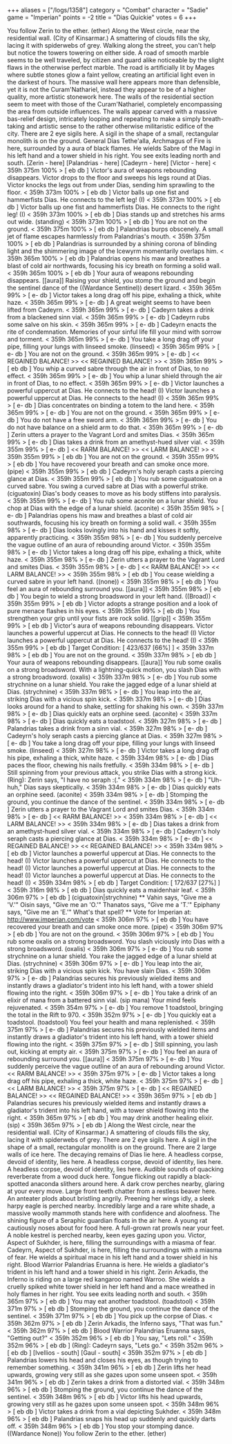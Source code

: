 +++
aliases = ["/logs/1358"]
category = "Combat"
character = "Sadie"
game = "Imperian"
points = -2
title = "Dias Quickie"
votes = 6
+++

You follow Zerin to the ether. (ether)
Along the West circle, near the residential wall. (City of Kinsarmar.)
A smattering of clouds fills the sky, lacing it with spiderwebs of grey. 
Walking along the street, you can't help but notice the towers towering on 
either side. A road of smooth marble seems to be well traveled, by citizen and 
guard alike noticeable by the slight flaws in the otherwise perfect marble. The
road is artificially lit by Mages where subtle stones glow a faint yellow, 
creating an artificial light even in the darkest of hours. The massive wall 
here appears more than defensible, yet it is not the Curam'Nathariel, instead 
they appear to be of a higher quality, more artistic stonework here. The walls 
of the residential section seem to meet with those of the Curam'Nathariel, 
completely encompassing the area from outside influences. The walls appear 
carved with a massive bas-relief design, intricately looping and repeating to 
make a simply breath-taking and artistic sense to the rather otherwise 
militaristic edifice of the city. There are 2 eye sigils here. A sigil in the 
shape of a small, rectangular monolith is on the ground. General Dias 
Tethe'alla, Archmagus of Fire is here, surrounded by a aura of black flames. He
wields Sabre of the Magi in his left hand and a tower shield in his right.
You see exits leading north and south.
[Zerin - here]
[Palandrias - here]
[Cadeyrn - here]
[Victor - here]
< 359h 375m 100% > [ eb db ] 
Victor's aura of weapons rebounding disappears.
Victor drops to the floor and sweeps his legs round at Dias.
Victor knocks the legs out from under Dias, sending him sprawling to the floor.
< 359h 373m 100% > [ eb db ] 
Victor balls up one fist and hammerfists Dias.
He connects to the left leg! (I)
< 359h 373m 100% > [ eb db ] 
Victor balls up one fist and hammerfists Dias.
He connects to the right leg! (I)
< 359h 373m 100% > [ eb db ] 
Dias stands up and stretches his arms out wide. (standing)
< 359h 373m 100% > [ eb db ] 
You are not on the ground.
< 359h 375m 100% > [ eb db ] 
Palandrias burps obscenely.
A small jet of flame escapes harmlessly from Palandrias's mouth.
< 359h 375m 100% > [ eb db ] 
Palandrias is surrounded by a shining corona of blinding light and the 
shimmering image of the Icewyrm momentarily overlaps him.
< 359h 365m 100% > [ eb db ] 
Palandrias opens his maw and breathes a blast of cold air northwards, focusing 
his icy breath on forming a solid wall.
< 359h 365m 100% > [ eb db ] 
Your aura of weapons rebounding disappears. [[aura]]
Raising your shield, you stomp the ground and begin the sentinel dance of the  ((Wardance Sentinel))
desert lizard.
< 359h 365m 99% > [ e- db ] 
Victor takes a long drag off his pipe, exhaling a thick, white haze.
< 359h 365m 99% > [ e- db ] 
A great weight seems to have been lifted from Cadeyrn.
< 359h 365m 99% > [ e- db ] 
Cadeyrn takes a drink from a blackened sinn vial.
< 359h 365m 99% > [ e- db ] 
Cadeyrn rubs some salve on his skin.
< 359h 365m 99% > [ e- db ] 
Cadeyrn enacts the rite of condemnation. Memories of your sinful life fill your
mind with sorrow and torment.
< 359h 365m 99% > [ e- db ] 
You take a long drag off your pipe, filling your lungs with linseed smoke. (linseed)
< 359h 365m 99% > [ e- db ] 
You are not on the ground.
< 359h 365m 99% > [ e- db ] 
<< REGAINED BALANCE! >>
<< REGAINED BALANCE! >>
< 359h 365m 99% > [ eb db ] 
You whip a curved sabre through the air in front of Dias, to no effect.
< 359h 365m 99% > [ e- db ] 
You whip a lunar shield through the air in front of Dias, to no effect.
< 359h 365m 99% > [ e- db ] 
Victor launches a powerful uppercut at Dias.
He connects to the head! (I)
Victor launches a powerful uppercut at Dias.
He connects to the head! (I)
< 359h 365m 99% > [ e- db ] 
Dias concentrates on binding a totem to the land here.
< 359h 365m 99% > [ e- db ] 
You are not on the ground.
< 359h 365m 99% > [ e- db ] 
You do not have a free sword arm.
< 359h 365m 99% > [ e- db ] 
You do not have balance on a shield arm to do that.
< 359h 365m 99% > [ e- db ] 
Zerin utters a prayer to the Vagrant Lord and smites Dias.
< 359h 365m 99% > [ e- db ] 
Dias takes a drink from an amethyst-hued silver vial.
< 359h 355m 99% > [ e- db ] 
<< RARM BALANCE! >>
<< LARM BALANCE! >>
< 359h 355m 99% > [ eb db ] 
You are not on the ground.
< 359h 355m 99% > [ eb db ] 
You have recovered your breath and can smoke once more. (pipe)
< 359h 355m 99% > [ eb db ] 
Cadeyrn's holy seraph casts a piercing glance at Dias.
< 359h 355m 99% > [ eb db ] 
You rub some ciguatoxin on a curved sabre.
You swing a curved sabre at Dias with a powerful strike. (ciguatoxin)
Dias's body ceases to move as his body stiffens into paralysis.
< 359h 355m 99% > [ e- db ] 
You rub some aconite on a lunar shield.
You chop at Dias with the edge of a lunar shield. (aconite)
< 359h 355m 98% > [ e- db ] 
Palandrias opens his maw and breathes a blast of cold air southwards, focusing 
his icy breath on forming a solid wall.
< 359h 355m 98% > [ e- db ] 
Dias looks lovingly into his hand and kisses it softly, apparently practicing.
< 359h 355m 98% > [ e- db ] 
You suddenly perceive the vague outline of an aura of rebounding around Victor.
< 359h 355m 98% > [ e- db ] 
Victor takes a long drag off his pipe, exhaling a thick, white haze.
< 359h 355m 98% > [ e- db ] 
Zerin utters a prayer to the Vagrant Lord and smites Dias.
< 359h 355m 98% > [ e- db ] 
<< RARM BALANCE! >>
<< LARM BALANCE! >>
< 359h 355m 98% > [ eb db ] 
You cease wielding a curved sabre in your left hand. ((none))
< 359h 355m 98% > [ eb db ] 
You feel an aura of rebounding surround you. [[aura]]
< 359h 355m 98% > [ eb db ] 
You begin to wield a strong broadsword in your left hand. ((Broad))
< 359h 355m 99% > [ eb db ] 
Victor adopts a strange position and a look of pure menace flashes in his eyes.
< 359h 355m 99% > [ eb db ] 
You strengthen your grip until your fists are rock solid. [[grip]]
< 359h 355m 99% > [ eb db ] 
Victor's aura of weapons rebounding disappears.
Victor launches a powerful uppercut at Dias.
He connects to the head! (I)
Victor launches a powerful uppercut at Dias.
He connects to the head! (I)
< 359h 355m 99% > [ eb db ] 
Target Condition: [ 423/637 [66%] ]
< 359h 337m 98% > [ eb db ] 
You are not on the ground.
< 359h 337m 98% > [ eb db ] 
Your aura of weapons rebounding disappears. [[aura]]
You rub some oxalis on a strong broadsword.
With a lightning-quick motion, you slash Dias with a strong broadsword. (oxalis)
< 359h 337m 98% > [ e- db ] 
You rub some strychnine on a lunar shield.
You rake the jagged edge of a lunar shield at Dias. (strychnine)
< 359h 337m 98% > [ e- db ] 
You leap into the air, striking Dias with a vicious spin kick.
< 359h 337m 98% > [ e- db ] 
Dias looks around for a hand to shake, settling for shaking his own.
< 359h 337m 98% > [ e- db ] 
Dias quickly eats an orphine seed. (aconite)
< 359h 337m 98% > [ e- db ] 
Dias quickly eats a toadstool.
< 359h 327m 98% > [ e- db ] 
Palandrias takes a drink from a sinn vial.
< 359h 327m 98% > [ e- db ] 
Cadeyrn's holy seraph casts a piercing glance at Dias.
< 359h 327m 98% > [ e- db ] 
You take a long drag off your pipe, filling your lungs with linseed smoke. (linseed)
< 359h 327m 98% > [ e- db ] 
Victor takes a long drag off his pipe, exhaling a thick, white haze.
< 359h 334m 98% > [ e- db ] 
Dias paces the floor, chewing his nails fretfully.
< 359h 334m 98% > [ e- db ] 
Still spinning from your previous attack, you strike Dias with a strong kick.
(Ring): Zerin says, "I have no seraph :(."
< 359h 334m 98% > [ e- db ] 
"Uh-huh," Dias says skeptically.
< 359h 334m 98% > [ e- db ] 
Dias quickly eats an orphine seed. (aconite)
< 359h 334m 98% > [ e- db ] 
Stomping the ground, you continue the dance of the sentinel.
< 359h 334m 98% > [ e- db ] 
Zerin utters a prayer to the Vagrant Lord and smites Dias.
< 359h 334m 98% > [ e- db ] 
<< RARM BALANCE! >>
< 359h 334m 98% > [ e- db ] 
<< LARM BALANCE! >>
< 359h 334m 98% > [ e- db ] 
Dias takes a drink from an amethyst-hued silver vial.
< 359h 334m 98% > [ e- db ] 
Cadeyrn's holy seraph casts a piercing glance at Dias.
< 359h 334m 98% > [ e- db ] 
<< REGAINED BALANCE! >>
<< REGAINED BALANCE! >>
< 359h 334m 98% > [ eb db ] 
Victor launches a powerful uppercut at Dias.
He connects to the head! (I)
Victor launches a powerful uppercut at Dias.
He connects to the head! (I)
Victor launches a powerful uppercut at Dias.
He connects to the head! (I)
Victor launches a powerful uppercut at Dias.
He connects to the head! (I)
< 359h 334m 98% > [ eb db ] 
Target Condition: [ 172/637 [27%] ]
< 359h 316m 98% > [ eb db ] 
Dias quickly eats a maidenhair leaf.
< 359h 306m 97% > [ eb db ]  (ciguatoxin|strychnine)
** Vahin says, "Give me a 'V.'" Oisin says, "Give me an 'O.'" Thanatos says, 
"Give me a 'T.'" Epiphany says, "Give me an 'E.'" What's that spell? **
Vote for Imperian at: http://www.imperian.com/vote
< 359h 306m 97% > [ eb db ] 
You have recovered your breath and can smoke once more. (pipe)
< 359h 306m 97% > [ eb db ] 
You are not on the ground.
< 359h 306m 97% > [ eb db ] 
You rub some oxalis on a strong broadsword.
You slash viciously into Dias with a strong broadsword. (oxalis)
< 359h 306m 97% > [ e- db ] 
You rub some strychnine on a lunar shield.
You rake the jagged edge of a lunar shield at Dias. (strychnine)
< 359h 306m 97% > [ e- db ] 
You leap into the air, striking Dias with a vicious spin kick.
You have slain Dias.
< 359h 306m 97% > [ e- db ] 
Palandrias secures his previously wielded items and instantly draws a 
gladiator's trident into his left hand, with a tower shield flowing into the 
right.
< 359h 306m 97% > [ e- db ] 
You take a drink of an elixir of mana from a battered sinn vial. (sip mana)
Your mind feels rejuvenated.
< 359h 354m 97% > [ e- db ] 
You remove 1 toadstool, bringing the total in the Rift to 970.
< 359h 352m 97% > [ e- db ] 
You quickly eat a toadstool. (toadstool)
You feel your health and mana replenished.
< 359h 375m 97% > [ e- db ] 
Palandrias secures his previously wielded items and instantly draws a 
gladiator's trident into his left hand, with a tower shield flowing into the 
right.
< 359h 375m 97% > [ e- db ] 
Still spinning, you lash out, kicking at empty air.
< 359h 375m 97% > [ e- db ] 
You feel an aura of rebounding surround you. [[aura]]
< 359h 375m 97% > [ e- db ] 
You suddenly perceive the vague outline of an aura of rebounding around Victor.
<< RARM BALANCE! >>
< 359h 375m 97% > [ e- db ] 
Victor takes a long drag off his pipe, exhaling a thick, white haze.
< 359h 375m 97% > [ e- db ] 
<< LARM BALANCE! >>
< 359h 375m 97% > [ e- db ] 
<< REGAINED BALANCE! >>
<< REGAINED BALANCE! >>
< 359h 365m 97% > [ eb db ] 
Palandrias secures his previously wielded items and instantly draws a 
gladiator's trident into his left hand, with a tower shield flowing into the 
right.
< 359h 365m 97% > [ eb db ] 
You may drink another healing elixir. (sip)
< 359h 365m 97% > [ eb db ] 
Along the West circle, near the residential wall. (City of Kinsarmar.)
A smattering of clouds fills the sky, lacing it with spiderwebs of grey. There 
are 2 eye sigils here. A sigil in the shape of a small, rectangular monolith is
on the ground. There are 2 large walls of ice here. The decaying remains of 
Dias lie here. A headless corpse, devoid of identity, lies here. A headless 
corpse, devoid of identity, lies here. A headless corpse, devoid of identity, 
lies here. Audible sounds of quacking reverberate from a wood duck here. Tongue
flicking out rapidly a black-spotted anaconda slithers around here. A dark crow
perches nearby, glaring at your every move. Large front teeth chatter from a 
restless beaver here. An anteater plods about bristling angrily. Preening her 
wings idly, a sleek harpy eagle is perched nearby. Incredibly large and a rare 
white shade, a massive woolly mammoth stands here with confidence and 
aloofness. The shining figure of a Seraphic guardian floats in the air here. A 
young rat cautiously noses about for food here. A full-grown rat prowls near 
your feet. A noble kestrel is perched nearby, keen eyes gazing upon you. 
Victor, Aspect of Sukhder, is here, filling the surroundings with a miasma of 
fear. Cadeyrn, Aspect of Sukhder, is here, filling the surroundings with a 
miasma of fear. He wields a spiritual mace in his left hand and a tower shield 
in his right. Blood Warrior Palandrias Eruanna is here. He wields a gladiator's
trident in his left hand and a tower shield in his right. Zerin Arkadis, the 
Inferno is riding on a large red kangaroo named Warroo. She wields a cruelly 
spiked white tower shield in her left hand and a mace wreathed in holy flames 
in her right.
You see exits leading north and south.
< 359h 365m 97% > [ eb db ] 
You may eat another toadstool. (toadstool)
< 359h 371m 97% > [ eb db ] 
Stomping the ground, you continue the dance of the sentinel.
< 359h 371m 97% > [ eb db ] 
You pick up the corpse of Dias.
< 359h 362m 97% > [ eb db ] 
Zerin Arkadis, the Inferno says, "That was fun."
< 359h 362m 97% > [ eb db ] 
Blood Warrior Palandrias Eruanna says, "Getting out?"
< 359h 352m 96% > [ eb db ] 
You say, "Lets roll."
< 359h 352m 96% > [ eb db ] 
(Ring): Cadeyrn says, "Lets go."
< 359h 352m 96% > [ eb db ] 
[Ivellios - south]
[Gaul - south]
< 359h 352m 97% > [ eb db ] 
Palandrias lowers his head and closes his eyes, as though trying to remember 
something.
< 359h 341m 96% > [ eb db ] 
Zerin lifts her head upwards, growing very still as she gazes upon some unseen 
spot.
< 359h 341m 96% > [ eb db ] 
Zerin takes a drink from a distorted vial.
< 359h 348m 96% > [ eb db ] 
Stomping the ground, you continue the dance of the sentinel.
< 359h 348m 96% > [ eb db ] 
Victor lifts his head upwards, growing very still as he gazes upon some unseen 
spot.
< 359h 348m 96% > [ eb db ] 
Victor takes a drink from a vial depicting Sukhder.
< 359h 348m 96% > [ eb db ] 
Palandrias snaps his head up suddenly and quickly darts off.
< 359h 348m 96% > [ eb db ] 
You stop your stomping dance. ((Wardance None))
You follow Zerin to the ether. (ether)